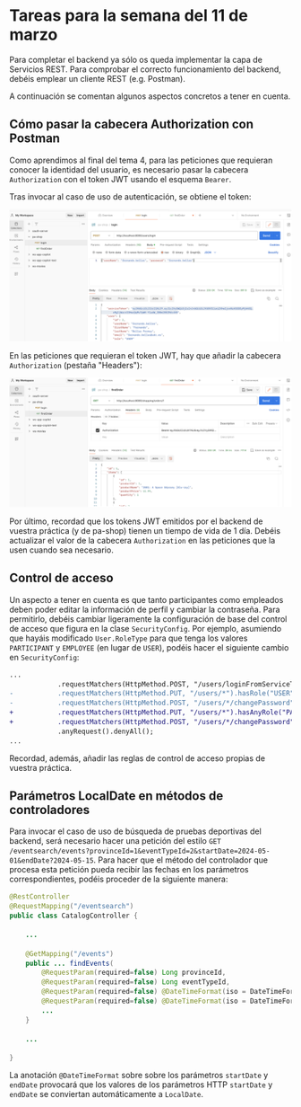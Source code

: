# Tareas para la semana del 11 de marzo

Para completar el backend ya sólo os queda implementar la capa de Servicios REST. Para comprobar el correcto funcionamiento del backend, debéis emplear un cliente REST (e.g. Postman).

A continuación se comentan algunos aspectos concretos a tener en cuenta.

## Cómo pasar la cabecera Authorization con Postman

Como aprendimos al final del tema 4, para las peticiones que requieran conocer la identidad del usuario, es necesario pasar la cabecera `Authorization` con el token JWT usando el esquema `Bearer`.

Tras invocar al caso de uso de autenticación, se obtiene el token:

![Autenticación](login-request.png)

En las peticiones que requieran el token JWT, hay que añadir la cabecera `Authorization` (pestaña "Headers"):

![Autenticación](find-order-request.png)

Por último, recordad que los tokens JWT emitidos por el backend de vuestra práctica (y de pa-shop) tienen un tiempo de vida de 1 día. Debéis actualizar el valor de la cabecera `Authorization` en las peticiones que la usen cuando sea necesario.

## Control de acceso

Un aspecto a tener en cuenta es que tanto participantes como empleados deben poder editar la información de perfil y cambiar la contraseña. Para permitirlo, debéis cambiar ligeramente la configuración de base del control de acceso que figura en la clase `SecurityConfig`. Por ejemplo, asumiendo que hayáis modificado `User.RoleType` para que tenga los valores `PARTICIPANT` y `EMPLOYEE` (en lugar de `USER`), podéis hacer el siguiente cambio en `SecurityConfig`:

```diff
...
			.requestMatchers(HttpMethod.POST, "/users/loginFromServiceToken").permitAll()
-			.requestMatchers(HttpMethod.PUT, "/users/*").hasRole("USER")
-			.requestMatchers(HttpMethod.POST, "/users/*/changePassword").hasRole("USER")
+			.requestMatchers(HttpMethod.PUT, "/users/*").hasAnyRole("PARTICIPANT", "EMPLOYEE)
+			.requestMatchers(HttpMethod.POST, "/users/*/changePassword").hasAnyRole("PARTICIPANT", "EMPLOYEE")
			.anyRequest().denyAll();
...
```

Recordad, además, añadir las reglas de control de acceso propias de vuestra práctica.

## Parámetros LocalDate en métodos de controladores

Para invocar el caso de uso de búsqueda de pruebas deportivas del backend, será necesario hacer una petición del estilo `GET /eventsearch/events?provinceId=1&eventTypeId=2&startDate=2024-05-01&endDate?2024-05-15`. Para hacer que el método del controlador que procesa esta petición pueda recibir las fechas en los parámetros correspondientes, podéis proceder de la siguiente manera: 

```java
@RestController
@RequestMapping("/eventsearch")
public class CatalogController {

	...

    @GetMapping("/events")
    public ... findEvents(
        @RequestParam(required=false) Long provinceId,
        @RequestParam(required=false) Long eventTypeId, 
        @RequestParam(required=false) @DateTimeFormat(iso = DateTimeFormat.ISO.DATE) LocalDate startDate,
        @RequestParam(required=false) @DateTimeFormat(iso = DateTimeFormat.ISO.DATE) LocalDate endDate) {
        ...
    }

	...

}	
```

La anotación `@DateTimeFormat` sobre sobre los parámetros `startDate` y `endDate` provocará que los valores de los parámetros HTTP `startDate` y `endDate` se conviertan automáticamente a `LocalDate`.
